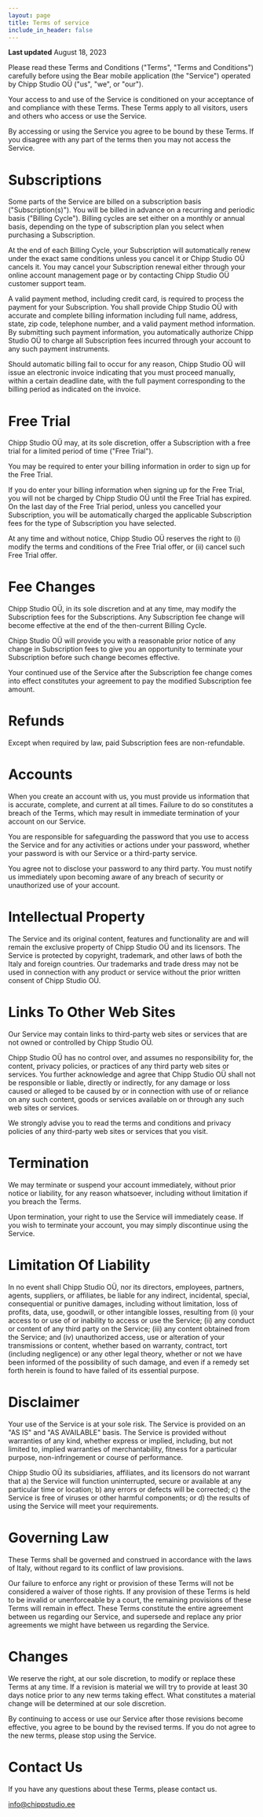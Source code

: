 ```yaml
---
layout: page
title: Terms of service
include_in_header: false
---
```


**Last updated**
August 18, 2023

Please read these Terms and Conditions ("Terms", "Terms and Conditions") carefully before using the Bear mobile application (the "Service") operated by Chipp Studio OÜ ("us", "we", or "our").


Your access to and use of the Service is conditioned on your acceptance of and compliance with these Terms. These Terms apply to all visitors, users and others who access or use the Service.


By accessing or using the Service you agree to be bound by these Terms. If you disagree with any part of the terms then you may not access the Service.


# Subscriptions

Some parts of the Service are billed on a subscription basis ("Subscription(s)"). You will be billed in advance on a recurring and periodic basis ("Billing Cycle"). Billing cycles are set either on a monthly or annual basis, depending on the type of subscription plan you select when purchasing a Subscription.


At the end of each Billing Cycle, your Subscription will automatically renew under the exact same conditions unless you cancel it or Chipp Studio OÜ cancels it. You may cancel your Subscription renewal either through your online account management page or by contacting Chipp Studio OÜ customer support team.


A valid payment method, including credit card, is required to process the payment for your Subscription. You shall provide Chipp Studio OÜ with accurate and complete billing information including full name, address, state, zip code, telephone number, and a valid payment method information. By submitting such payment information, you automatically authorize Chipp Studio OÜ to charge all Subscription fees incurred through your account to any such payment instruments.


Should automatic billing fail to occur for any reason, Chipp Studio OÜ will issue an electronic invoice indicating that you must proceed manually, within a certain deadline date, with the full payment corresponding to the billing period as indicated on the invoice.


# Free Trial

Chipp Studio OÜ may, at its sole discretion, offer a Subscription with a free trial for a limited period of time ("Free Trial").


You may be required to enter your billing information in order to sign up for the Free Trial.


If you do enter your billing information when signing up for the Free Trial, you will not be charged by Chipp Studio OÜ until the Free Trial has expired. On the last day of the Free Trial period, unless you cancelled your Subscription, you will be automatically charged the applicable Subscription fees for the type of Subscription you have selected.


At any time and without notice, Chipp Studio OÜ reserves the right to (i) modify the terms and conditions of the Free Trial offer, or (ii) cancel such Free Trial offer.


# Fee Changes

Chipp Studio OÜ, in its sole discretion and at any time, may modify the Subscription fees for the Subscriptions. Any Subscription fee change will become effective at the end of the then-current Billing Cycle.


Chipp Studio OÜ will provide you with a reasonable prior notice of any change in Subscription fees to give you an opportunity to terminate your Subscription before such change becomes effective.


Your continued use of the Service after the Subscription fee change comes into effect constitutes your agreement to pay the modified Subscription fee amount.


# Refunds

Except when required by law, paid Subscription fees are non-refundable.


# Accounts

When you create an account with us, you must provide us information that is accurate, complete, and current at all times. Failure to do so constitutes a breach of the Terms, which may result in immediate termination of your account on our Service.


You are responsible for safeguarding the password that you use to access the Service and for any activities or actions under your password, whether your password is with our Service or a third-party service.


You agree not to disclose your password to any third party. You must notify us immediately upon becoming aware of any breach of security or unauthorized use of your account.


# Intellectual Property

The Service and its original content, features and functionality are and will remain the exclusive property of Chipp Studio OÜ and its licensors. The Service is protected by copyright, trademark, and other laws of both the Italy and foreign countries. Our trademarks and trade dress may not be used in connection with any product or service without the prior written consent of Chipp Studio OÜ.


# Links To Other Web Sites

Our Service may contain links to third-party web sites or services that are not owned or controlled by Chipp Studio OÜ.


Chipp Studio OÜ has no control over, and assumes no responsibility for, the content, privacy policies, or practices of any third party web sites or services. You further acknowledge and agree that Chipp Studio OÜ shall not be responsible or liable, directly or indirectly, for any damage or loss caused or alleged to be caused by or in connection with use of or reliance on any such content, goods or services available on or through any such web sites or services.


We strongly advise you to read the terms and conditions and privacy policies of any third-party web sites or services that you visit.


# Termination

We may terminate or suspend your account immediately, without prior notice or liability, for any reason whatsoever, including without limitation if you breach the Terms.


Upon termination, your right to use the Service will immediately cease. If you wish to terminate your account, you may simply discontinue using the Service.


# Limitation Of Liability

In no event shall Chipp Studio OÜ, nor its directors, employees, partners, agents, suppliers, or affiliates, be liable for any indirect, incidental, special, consequential or punitive damages, including without limitation, loss of profits, data, use, goodwill, or other intangible losses, resulting from (i) your access to or use of or inability to access or use the Service; (ii) any conduct or content of any third party on the Service; (iii) any content obtained from the Service; and (iv) unauthorized access, use or alteration of your transmissions or content, whether based on warranty, contract, tort (including negligence) or any other legal theory, whether or not we have been informed of the possibility of such damage, and even if a remedy set forth herein is found to have failed of its essential purpose.


# Disclaimer

Your use of the Service is at your sole risk. The Service is provided on an "AS IS" and "AS AVAILABLE" basis. The Service is provided without warranties of any kind, whether express or implied, including, but not limited to, implied warranties of merchantability, fitness for a particular purpose, non-infringement or course of performance.


Chipp Studio OÜ its subsidiaries, affiliates, and its licensors do not warrant that a) the Service will function uninterrupted, secure or available at any particular time or location; b) any errors or defects will be corrected; c) the Service is free of viruses or other harmful components; or d) the results of using the Service will meet your requirements.


# Governing Law

These Terms shall be governed and construed in accordance with the laws of Italy, without regard to its conflict of law provisions.


Our failure to enforce any right or provision of these Terms will not be considered a waiver of those rights. If any provision of these Terms is held to be invalid or unenforceable by a court, the remaining provisions of these Terms will remain in effect. These Terms constitute the entire agreement between us regarding our Service, and supersede and replace any prior agreements we might have between us regarding the Service.


# Changes

We reserve the right, at our sole discretion, to modify or replace these Terms at any time. If a revision is material we will try to provide at least 30 days notice prior to any new terms taking effect. What constitutes a material change will be determined at our sole discretion.


By continuing to access or use our Service after those revisions become effective, you agree to be bound by the revised terms. If you do not agree to the new terms, please stop using the Service.


# Contact Us

If you have any questions about these Terms, please contact us.

[info@chippstudio.ee](mailto:info@chippstudio.ee)